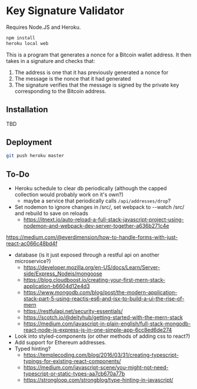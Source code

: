 # Key Signature Validator

Requires Node.JS and Heroku.

``` bash
npm install
heroku local web
```

This is a program that generates a nonce for a Bitcoin wallet address. It then takes in a signature and checks that:

1. The address is one that it has previously generated a nonce for
2. The message is the nonce that it had generated
3. The signature verifies that the message is signed by the private key corresponding to the Bitcoin address.

## Installation

TBD

## Deployment

``` bash
git push heroku master
```

## To-Do

* Heroku schedule to clear db periodically (although the capped collection would probably work on it's own?)
  * maybe a service that periodically calls `/api/addresses/drop`?
* Set nodemon to ignore changes in /src/, set webpack to --watch /src/ and rebuild to save on reloads
  * <https://itnext.io/auto-reload-a-full-stack-javascript-project-using-nodemon-and-webpack-dev-server-together-a636b271c4e>

<https://medium.com/@everdimension/how-to-handle-forms-with-just-react-ac066c48bd4f>

* database (is it just exposed through a restful api on another microservice?)
  * <https://developer.mozilla.org/en-US/docs/Learn/Server-side/Express_Nodejs/mongoose>
  * <https://blog.cloudboost.io/creating-your-first-mern-stack-application-b6604d12e4d3>
  * <https://www.mongodb.com/blog/post/the-modern-application-stack-part-5-using-reactjs-es6-and-jsx-to-build-a-ui-the-rise-of-mern>
  * <https://restfulapi.net/security-essentials/>
  * <https://scotch.io/@deityhub/getting-started-with-the-mern-stack>
  * <https://medium.com/javascript-in-plain-english/full-stack-mongodb-react-node-js-express-js-in-one-simple-app-6cc8ed6de274>
* Look into styled-components (or other methods of adding css to react?)
* Add support for Ethereum addresses.
* Typed hinting?
  * <https://templecoding.com/blog/2016/03/31/creating-typescript-typings-for-existing-react-components/>
  * <https://medium.com/javascript-scene/you-might-not-need-typescript-or-static-types-aa7cb670a77b>
  * <https://strongloop.com/strongblog/type-hinting-in-javascript/>
